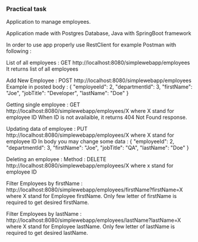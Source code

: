 ### Practical task

Application to manage employees.

Application made with Postgres Database, Java with SpringBoot framework

In order to use app properly use RestClient for example Postman with following :

List of all employees : GET
http://localhost:8080/simplewebapp/employees
 It returns list of all employees

Add New Employee : POST
http://localhost:8080/simplewebapp/employees
Example in posted body :
{
"employeeId": 2,
"departmentId": 3,
"firstName": "Joe",
"jobTitle": "Developer",
"lastName": "Doe"
}

Getting single employee : GET
http://localhost:8080/simplewebapp/employees/X
where X stand for employee ID
When ID is not availaible, it returns 404 Not Found response.

Updating data of employee : PUT
http://localhost:8080/simplewebapp/employees/X
where X stand for employee ID
In body you may change some data :
{
"employeeId": 2,
"departmentId": 3,
"firstName": "Joe",
"jobTitle": "QA",
"lastName": "Doe"
}

Deleting an employee  : 
Method : DELETE
http://localhost:8080/simplewebapp/employees/X
where x stand for employee ID

Filter Employees by firstName :
http://localhost:8080/simplewebapp/employees/firstName?firstName=X
where X stand for Employee firstName. Only few letter of firstName is required to get desired firstName.

Filter Employees by lastName :
http://localhost:8080/simplewebapp/employees/lastName?lastName=X
where X stand for Employee lastName. Only few letter of lastName is required to get desired lastName.
        
        
  

